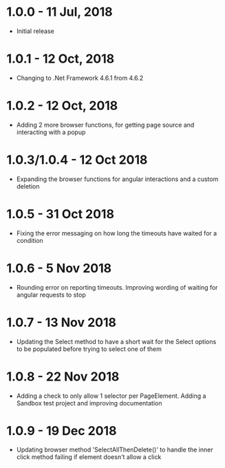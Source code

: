 # 1.0.0 - 11 Jul, 2018
- Initial release
# 1.0.1 - 12 Oct, 2018
- Changing to .Net Framework 4.6.1 from 4.6.2
# 1.0.2 - 12 Oct, 2018
- Adding 2 more browser functions, for getting page source and interacting with a popup
# 1.0.3/1.0.4 - 12 Oct 2018
- Expanding the browser functions for angular interactions and a custom deletion
# 1.0.5 - 31 Oct 2018
- Fixing the error messaging on how long the timeouts have waited for a condition
# 1.0.6 - 5 Nov 2018
- Rounding error on reporting timeouts. Improving wording of waiting for angular requests to stop
# 1.0.7 - 13 Nov 2018
- Updating the Select method to have a short wait for the Select options to be populated before trying to select one of them
# 1.0.8 - 22 Nov 2018
- Adding a check to only allow 1 selector per PageElement. Adding a Sandbox test project and improving documentation
# 1.0.9 - 19 Dec 2018
- Updating browser method 'SelectAllThenDelete()' to handle the inner click method failing if element doesn't allow a click 